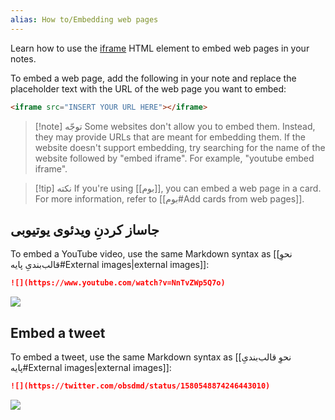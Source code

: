 ```yaml
---
alias: How to/Embedding web pages
---
```


Learn how to use the [iframe](https://developer.mozilla.org/en-US/docs/Web/HTML/Element/iframe) HTML element to embed web pages in your notes.

To embed a web page, add the following in your note and replace the placeholder text with the URL of the web page you want to embed:

```html
<iframe src="INSERT YOUR URL HERE"></iframe>
```

> [!note] توجّه
> Some websites don't allow you to embed them. Instead, they may provide URLs that are meant for embedding them. If the website doesn't support embedding, try searching for the name of the website followed by "embed iframe". For example, "youtube embed iframe".

> [!tip] نکته
> If you're using [[بوم]], you can embed a web page in a card. For more information, refer to [[بوم#Add cards from web pages]].

## جاساز کردنِ ویدئوی یوتیوبی

To embed a YouTube video, use the same Markdown syntax as [[نحوِ قالب‌بندیِ پایه#External images|external images]]:

```md
![](https://www.youtube.com/watch?v=NnTvZWp5Q7o)
```

![](https://www.youtube.com/watch?v=NnTvZWp5Q7o)

## Embed a tweet

To embed a tweet, use the same Markdown syntax as [[نحوِ قالب‌بندیِ پایه#External images|external images]]:

```md
![](https://twitter.com/obsdmd/status/1580548874246443010)
```

![](https://twitter.com/obsdmd/status/1580548874246443010)